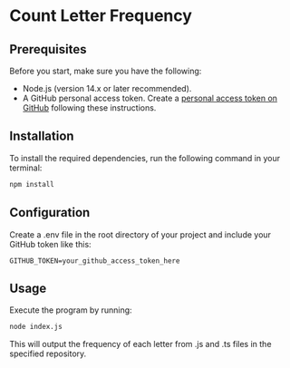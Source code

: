 # Count Letter Frequency

## Prerequisites

Before you start, make sure you have the following:

- Node.js (version 14.x or later recommended).
- A GitHub personal access token. Create a [personal access token on GitHub](https://docs.github.com/en/authentication/keeping-your-account-and-data-secure/managing-your-personal-access-tokens) following these instructions.

## Installation

To install the required dependencies, run the following command in your terminal:

```bash
npm install
```

## Configuration

Create a .env file in the root directory of your project and include your GitHub token like this:

```
GITHUB_TOKEN=your_github_access_token_here
```

## Usage

Execute the program by running:

```bash
node index.js
```

This will output the frequency of each letter from .js and .ts files in the specified repository.
